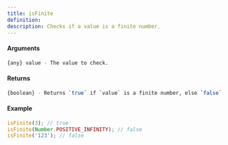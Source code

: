 ```yaml
---
title: isFinite
definition: 
description: Checks if a value is a finite number.
---
```



#### Arguments


```bash
{any} value - The value to check.
```


#### Returns


```bash
{boolean} - Returns `true` if `value` is a finite number, else `false`.
```


#### Example


```ts
isFinite(3); // trueisFinite(Number.POSITIVE_INFINITY); // falseisFinite('123'); // false
```